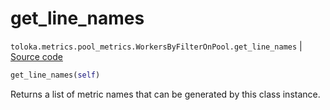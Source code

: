 # get_line_names
`toloka.metrics.pool_metrics.WorkersByFilterOnPool.get_line_names` | [Source code](https://github.com/Toloka/toloka-kit/blob/v0.1.25/src/metrics/pool_metrics.py#L396)

```python
get_line_names(self)
```

Returns a list of metric names that can be generated by this class instance.

